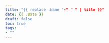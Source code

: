 ```yaml
---
title: "{{ replace .Name "-" " " | title }}"
date: {{ .Date }}
draft: false
toc: true
tags:
- ""
---
```


